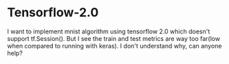 # Tensorflow-2.0
I want to implement mnist algorithm using tensorflow 2.0 which doesn't support tf.Session(). But I see the train and test metrics are way too far(low when compared to running with keras). I don't understand why, can anyone help?
